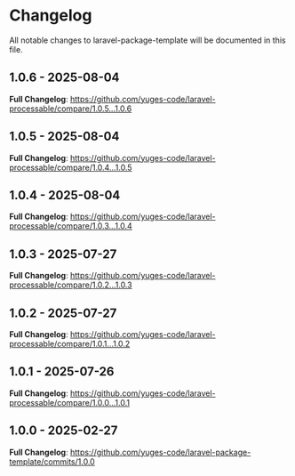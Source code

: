 # Changelog

All notable changes to laravel-package-template will be documented in this file.

## 1.0.6 - 2025-08-04

**Full Changelog**: https://github.com/yuges-code/laravel-processable/compare/1.0.5...1.0.6

## 1.0.5 - 2025-08-04

**Full Changelog**: https://github.com/yuges-code/laravel-processable/compare/1.0.4...1.0.5

## 1.0.4 - 2025-08-04

**Full Changelog**: https://github.com/yuges-code/laravel-processable/compare/1.0.3...1.0.4

## 1.0.3 - 2025-07-27

**Full Changelog**: https://github.com/yuges-code/laravel-processable/compare/1.0.2...1.0.3

## 1.0.2 - 2025-07-27

**Full Changelog**: https://github.com/yuges-code/laravel-processable/compare/1.0.1...1.0.2

## 1.0.1 - 2025-07-26

**Full Changelog**: https://github.com/yuges-code/laravel-processable/compare/1.0.0...1.0.1

## 1.0.0 - 2025-02-27

**Full Changelog**: https://github.com/yuges-code/laravel-package-template/commits/1.0.0
